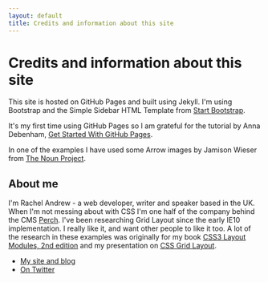 ```yaml
---
layout: default
title: Credits and information about this site
---
```


# Credits and information about this site

This site is hosted on GitHub Pages and built using Jekyll. I'm using Bootstrap and the Simple Sidebar HTML Template from [Start Bootstrap](http://startbootstrap.com).

It's my first time using GitHub Pages so I am grateful for the tutorial by Anna Debenham, [Get Started With GitHub Pages](http://24ways.org/2013/get-started-with-github-pages/).

In one of the examples I have used some Arrow images by Jamison Wieser from [The Noun Project](http://thenounproject.com).

## About me

I'm Rachel Andrew - a web developer, writer and speaker based in the UK. When I'm not messing about with CSS I'm one half of the company behind the CMS [Perch](http://grabaperch.com). I've been researching Grid Layout since the early IE10 implementation. I really like it, and want other people to like it too. A lot of the research in these examples was originally for my book [CSS3 Layout Modules, 2nd edition](http://rachelandrew.co.uk/books/css3-layout-modules/) and my presentation on [CSS Grid Layout](http://rachelandrew.co.uk/presentations/css-grid).

* [My site and blog](http://rachelandrew.co.uk)
* [On Twitter](http://twitter.com/rachelandrew)